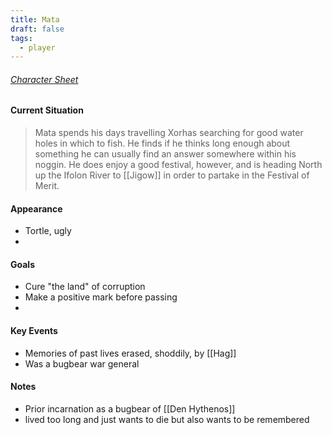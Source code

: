 ```yaml
---
title: Mata
draft: false
tags:
  - player
---
```

 
###### [Character Sheet](https://www.dndbeyond.com/characters/117212162/huF3J3)

#### Current Situation 
>Mata spends his days travelling Xorhas searching for good water holes in which to fish. He finds if he thinks long enough about something he can usually find an answer somewhere within his noggin. He does enjoy a good festival, however, and is heading North up the Ifolon River to [[Jigow]] in order to partake in the Festival of Merit.

#### Appearance
- Tortle, ugly
- 

#### Goals
- Cure "the land" of corruption
- Make a positive mark before passing
- 

#### Key Events
- Memories of past lives erased, shoddily, by [[Hag]]
- Was a bugbear war general

#### Notes
- Prior incarnation as a bugbear of [[Den Hythenos]]
- lived too long and just wants to die but also wants to be remembered